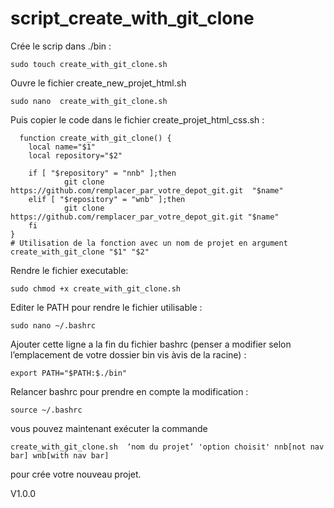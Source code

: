 # script_create_with_git_clone

Crée le scrip dans ./bin :

	sudo touch create_with_git_clone.sh 

Ouvre le fichier create_new_projet_html.sh

	sudo nano  create_with_git_clone.sh 

Puis copier le code dans le fichier create_projet_html_css.sh :

	  function create_with_git_clone() {
        local name="$1"
        local repository="$2"

        if [ "$repository" = "nnb" ];then  
                git clone https://github.com/remplacer_par_votre_depot_git.git  "$name"
        elif [ "$repository" = "wnb" ];then
                git clone https://github.com/remplacer_par_votre_depot_git.git "$name"
        fi
    }
    # Utilisation de la fonction avec un nom de projet en argument
    create_with_git_clone "$1" "$2"



Rendre le fichier executable:

	sudo chmod +x create_with_git_clone.sh

Editer le PATH pour rendre le fichier utilisable :
	
	sudo nano ~/.bashrc

Ajouter cette ligne a la fin du fichier bashrc (penser a modifier selon l’emplacement de votre dossier bin vis àvis de la racine) :

	export PATH="$PATH:$./bin"

Relancer bashrc pour prendre en compte la modification :

	source ~/.bashrc


vous pouvez maintenant exécuter la commande 

	create_with_git_clone.sh  ‘nom du projet’ 'option choisit' nnb[not nav bar] wnb[with nav bar]

pour crée votre nouveau projet.

V1.0.0

